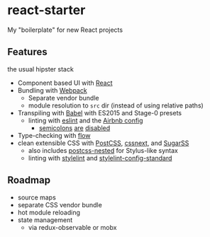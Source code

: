 # react-starter
My "boilerplate" for new React projects

## Features
the usual hipster stack

* Component based UI with [React][1]
* Bundling with [Webpack][2]
  * Separate vendor bundle
  * module resolution to `src` dir (instead of using relative paths)
* Transpiling with [Babel][3] with ES2015 and Stage-0 presets
  * linting with [eslint][4] and the [Airbnb config][5]
    * [semicolons][6] [are][7] [disabled][8]
* Type-checking with [flow][9]
* clean extensible CSS with [PostCSS][10], [cssnext][11], and [SugarSS][12]
  * also includes [postcss-nested][13] for Stylus-like syntax
  * linting with [stylelint][14] and [stylelint-config-standard][15]

[1]: https://reactjs.org
[2]: https://webpack.js.org
[3]: https://babeljs.io
[4]: http://eslint.org/
[5]: https://github.com/airbnb/javascript
[6]: http://blog.izs.me/post/2353458699/an-open-letter-to-javascript-leaders-regarding
[7]: http://inimino.org/~inimino/blog/javascript_semicolons
[8]: https://www.youtube.com/watch?v=gsfbh17Ax9I
[9]: https://flow.org/
[10]: http://postcss.org
[11]: https://cssnext.io
[12]: https://github.com/postcss/sugarss
[13]: https://github.com/postcss/postcss-nested
[14]: https://stylelint.io
[15]: https://github.com/stylelint/stylelint-config-standard

## Roadmap
* source maps
* separate CSS vendor bundle
* hot module reloading
* state management
  * via redux-observable or mobx
